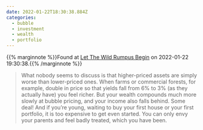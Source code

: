 ```yaml
---
date: 2022-01-22T18:30:38.884Z
categories:
  - bubble
  - investment
  - wealth
  - portfolio
---
```

{{% marginnote %}}Found at [Let The Wild Rumpus Begin](https://www.gmo.com/europe/research-library/let-the-wild-rumpus-begin/) on 2022-01-22 19:30:38.{{% /marginnote %}}

> What nobody seems to discuss is that higher-priced assets are simply worse than lower-priced ones. When farms or commercial forests, for example, double in price so that yields fall from 6% to 3% (as they actually have) you feel richer. But your wealth compounds much more slowly at bubble pricing, and your income also falls behind. Some deal! And if you’re young, waiting to buy your first house or your first portfolio, it is too expensive to get even started. You can only envy your parents and feel badly treated, which you have been.

